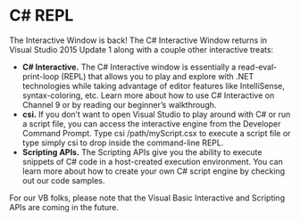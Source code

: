 # C\# REPL

The Interactive Window is back! The C# Interactive Window returns in Visual Studio 2015 Update 1 along with a couple other interactive treats:

* **C# Interactive.** The C# Interactive window is essentially a read-eval-print-loop (REPL) that allows you to play and explore with .NET technologies while taking advantage of editor features like IntelliSense, syntax-coloring, etc. Learn more about how to use C# Interactive on Channel 9 or by reading our beginner’s walkthrough.
* **csi.** If you don’t want to open Visual Studio to play around with C# or run a script file, you can access the interactive engine from the Developer Command Prompt. Type csi /path/myScript.csx to execute a script file or type simply csi to drop inside the command-line REPL.
* **Scripting APIs.** The Scripting APIs give you the ability to execute snippets of C# code in a host-created execution environment. You can learn more about how to create your own C# script engine by checking out our code samples.

For our VB folks, please note that the Visual Basic Interactive and Scripting APIs are coming in the future.